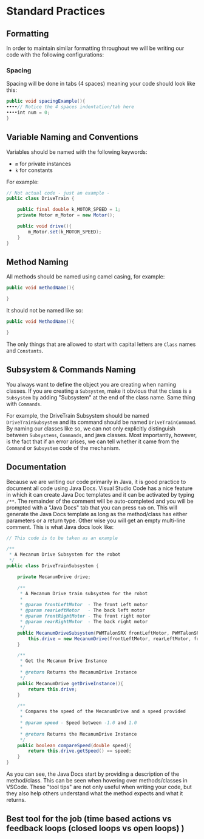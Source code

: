 # Standard Practices

## Formatting

In order to maintain similar formatting throughout we will be writing our code with the following configurations:

### Spacing

Spacing will be done in tabs (4 spaces) meaning your code should look like this:

```java
public void spacingExample(){
••••// Notice the 4 spaces indentation/tab here
••••int num = 0;
}
```

## Variable Naming and Conventions

Variables should be named with the following keywords:

* `m` for private instances
* `k` for constants

For example:

```java
// Not actual code - just an example -
public class DriveTrain {

    public final double k_MOTOR_SPEED = 1;
    private Motor m_Motor = new Motor();

    public void drive(){
        m_Motor.set(k_MOTOR_SPEED);
    }
}
```

## Method Naming

All methods should be named using camel casing, for example:

```java
public void methodName(){

}
```

It should not be named like so:

```java
public void MethodName(){

}
```

The only things that are allowed to start with capital letters are `Class` names and `Constants`.

## Subsystem & Commands Naming

You always want to define the object you are creating when naming classes. If you are creating a `Subsystem`, make it obvious that the class is a `Subsystem` by adding "Subsystem" at the end of the class name. Same thing with `Commands`.

For example, the DriveTrain Subsystem should be named `DriveTrainSubsystem` and its command should be named `DriveTrainCommand`. By naming our classes like so, we can not only explicitly distinguish between `Subsystems`, `Commands`, and java classes. Most importantly, however, is the fact that if an error arises, we can tell whether it came from the `Command` or `Subsystem` code of the mechanism.

## Documentation

Because we are writing our code primarily in Java, it is good practice to document all code using Java Docs. Visual Studio Code has a nice feature in which it can create Java Doc templates and it can be activated by typing `/**`. The remainder of the comment will be auto-completed and you will be prompted with a "Java Docs" tab that you can press `tab` on. This will generate the Java Docs template as long as the method/class has either parameters or a return type. Other wise you will get an empty multi-line comment. This is what Java docs look like:

```java
// This code is to be taken as an example

/**
 * A Mecanum Drive Subsystem for the robot
 */
public class DriveTrainSubsystem {

    private MecanumDrive drive;

    /**
     * A Mecanum Drive train subsystem for the robot
     *
     * @param frontLeftMotor  - The front Left motor
     * @param rearLeftMotor   - The back left motor
     * @param frontRightMotor - The front right motor
     * @param rearRightMotor  - The back right motor
     */
    public MecanumDriveSubsystem(PWMTalonSRX frontLeftMotor, PWMTalonSRX rearLeftMotor, PWMTalonSRX frontRightMotor, PWMTalonSRX rearRightMotor) {
        this.drive = new MecanumDrive(frontLeftMotor, rearLeftMotor, frontRightMotor, rearRightMotor);
    }

    /**
     * Get the Mecanum Drive Instance
     *
     * @return Returns the MecanumDrive Instance
     */
    public MecanumDrive getDriveInstance(){
        return this.drive;
    }

    /**
     * Compares the speed of the MecanumDrive and a speed provided
     *
     * @param speed - Speed between -1.0 and 1.0
     *
     * @return Returns the MecanumDrive Instance
     */
    public boolean compareSpeed(double speed){
        return this.drive.getSpeed() == speed;
    }
}
```

As you can see, the Java Docs start by providing a description of the method/class. This can be seen when hovering over methods/classes in VSCode. These "tool tips" are not only useful when writing your code, but they also help others understand what the method expects and what it returns.

## Best tool for the job (time based actions vs feedback loops (closed loops vs open loops) )
